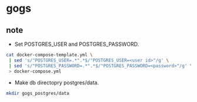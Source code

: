 # gogs

## note

* Set POSTGRES_USER and POSTGRES_PASSWORD.

```sh
cat docker-compose-template.yml \
 | sed 's/"POSTGRES_USER=.*".*$/"POSTGRES_USER=<user id>"/g' \
 | sed 's/"POSTGRES_PASSWORD=.*".*$/"POSTGRES_PASSWORD=<password>"/g' \
 > docker-compose.yml
```

* Make db directopry postgres/data.

```sh
mkdir gogs_postgres/data
```